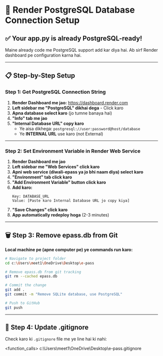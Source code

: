 # 🔧 Render PostgreSQL Database Connection Setup

## ✅ Your app.py is already PostgreSQL-ready!

Maine already code me PostgreSQL support add kar diya hai. Ab sirf Render dashboard pe configuration karna hai.

---

## 📋 Step-by-Step Setup

### Step 1: Get PostgreSQL Connection String

1. **Render Dashboard me jao:** https://dashboard.render.com
2. **Left sidebar me "PostgreSQL" dikhai dega** - Click karo
3. **Apna database select karo** (jo tumne banaya hai)
4. **"Info" tab me jao**
5. **"Internal Database URL" copy karo**
   - Ye aisa dikhega: `postgresql://user:password@host/database`
   - Ye **INTERNAL URL** use karo (not External)

---

### Step 2: Set Environment Variable in Render Web Service

1. **Render Dashboard me jao**
2. **Left sidebar me "Web Services" click karo**
3. **Apni web service (diwali-epass ya jo bhi naam diya) select karo**
4. **"Environment" tab click karo**
5. **"Add Environment Variable" button click karo**
6. **Add karo:**
   ```
   Key: DATABASE_URL
   Value: [Paste karo Internal Database URL jo copy kiya]
   ```
7. **"Save Changes" click karo**
8. **App automatically redeploy hoga** (2-3 minutes)

---

## 🗑️ Step 3: Remove epass.db from Git

**Local machine pe (apne computer pe) ye commands run karo:**

```bash
# Navigate to project folder
cd c:\Users\meet1\OneDrive\Desktop\e-pass

# Remove epass.db from git tracking
git rm --cached epass.db

# Commit the change
git add .
git commit -m "Remove SQLite database, use PostgreSQL"

# Push to GitHub
git push
```

---

## 📝 Step 4: Update .gitignore

Check karo ki `.gitignore` file me ye line hai ki nahi:

<function_calls>
<invoke name="Read">
<parameter name="file_path">c:\Users\meet1\OneDrive\Desktop\e-pass\.gitignore
